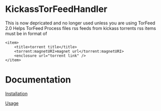KickassTorFeedHandler
=====================

This is now depricated and no longer used unless you are using TorFeed 2.0
Helps TorFeed Process files rss feeds from kickass torrents
rss items must be in format of 
```
<item>
    <title>torrent title</title>
    <torrent:magnetURI>magnet url</torrent:magnetURI>
    <enclosure url="torrent link" />
</item>
```

Documentation
=======
[Installation](Docs/INSTALL.md)

[Usage](Docs/USAGE.md)
